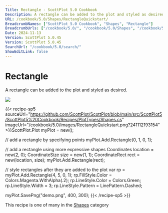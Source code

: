 ```yaml
---
Title: Rectangle - ScottPlot 5.0 Cookbook
Description: A rectangle can be added to the plot and styled as desired.
URL: /cookbook/5.0/Shapes/RectangleQuickstart/
BreadcrumbNames: ["ScottPlot 5.0 Cookbook", "Shapes", "Rectangle"]
BreadcrumbUrls: ["/cookbook/5.0/", "/cookbook/5.0/Shapes", "/cookbook/5.0/Shapes/RectangleQuickstart"]
Date: 2024-11-13
Version: ScottPlot 5.0.45
Version: ScottPlot 5.0.45
SearchUrl: "/cookbook/5.0/search/"
ShowEditLink: false
---
```



<div class='d-flex align-items-center mt-5'>
<h1 class='me-2 text-dark my-0 border-0'>Rectangle</h1>
</div>

A rectangle can be added to the plot and styled as desired.

[![](/cookbook/5.0/images/RectangleQuickstart.png?241112193154)](/cookbook/5.0/images/RectangleQuickstart.png?241112193154)

{{< recipe-sp5 sourceUrl="https://github.com/ScottPlot/ScottPlot/blob/main/src/ScottPlot5/ScottPlot5%20Cookbook/Recipes/PlotTypes/Shapes.cs" imageUrl="/cookbook/5.0/images/RectangleQuickstart.png?241112193154" >}}ScottPlot.Plot myPlot = new();

// add a rectangle by specifying points
myPlot.Add.Rectangle(0, 1, 0, 1);

// add a rectangle using more expressive shapes
Coordinates location = new(2, 0);
CoordinateSize size = new(1, 1);
CoordinateRect rect = new(location, size);
myPlot.Add.Rectangle(rect);

// style rectangles after they are added to the plot
var rp = myPlot.Add.Rectangle(4, 5, 0, 1);
rp.FillStyle.Color = Colors.Magenta.WithAlpha(.2);
rp.LineStyle.Color = Colors.Green;
rp.LineStyle.Width = 3;
rp.LineStyle.Pattern = LinePattern.Dashed;

myPlot.SavePng("demo.png", 400, 300);
{{< /recipe-sp5 >}}

<div class='my-5 text-center'>This recipe is one of many in the <a href='/cookbook/5.0/Shapes'>Shapes</a> category</div>


